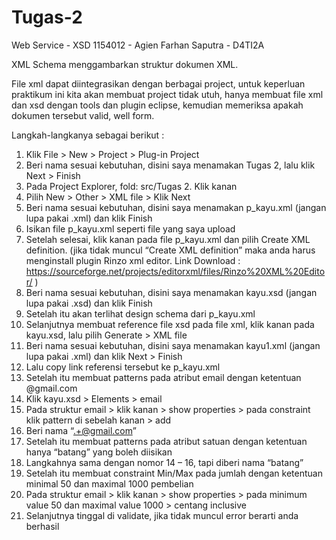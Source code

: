 # Tugas-2

Web Service - XSD 1154012 - Agien Farhan Saputra - D4TI2A

XML Schema menggambarkan struktur dokumen XML.

File xml dapat diintegrasikan dengan berbagai project, untuk keperluan praktikum ini kita akan membuat project tidak utuh, hanya membuat file xml dan xsd dengan tools dan plugin eclipse, kemudian memeriksa apakah dokumen tersebut valid, well form.

Langkah-langkanya sebagai berikut :
1.	Klik File > New > Project > Plug-in Project
2.	Beri nama sesuai kebutuhan, disini saya menamakan Tugas 2, lalu klik Next > Finish
3.	Pada Project Explorer, fold: src/Tugas 2. Klik kanan
4.	Pilih New > Other > XML file > Klik Next
5.	Beri nama sesuai kebutuhan, disini saya menamakan p_kayu.xml (jangan lupa pakai .xml) dan klik Finish
6.	Isikan file p_kayu.xml seperti file yang saya upload
7.	Setelah selesai, klik kanan pada file p_kayu.xml dan pilih Create XML definition. (jika tidak muncul “Create XML definition” maka anda harus menginstall plugin Rinzo xml editor. Link Download : https://sourceforge.net/projects/editorxml/files/Rinzo%20XML%20Editor/ )
8.	Beri nama sesuai kebutuhan, disini saya menamakan kayu.xsd (jangan lupa pakai .xsd) dan klik Finish
9.	Setelah itu akan terlihat design schema dari p_kayu.xml
10.	Selanjutnya membuat reference file xsd pada file xml, klik kanan pada kayu.xsd, lalu pilih Generate > XML file
11.	Beri nama sesuai kebutuhan, disini saya menamakan kayu1.xml (jangan lupa pakai .xml) dan klik Next > Finish
12.	Lalu copy link referensi tersebut ke p_kayu.xml
13.	Setelah itu membuat patterns pada atribut email dengan ketentuan @gmail.com
14.	Klik kayu.xsd > Elements > email
15.	Pada struktur email > klik kanan > show properties > pada constraint klik pattern di sebelah kanan > add
16.	Beri nama “.+@gmail.com”
17.	Setelah itu membuat patterns pada atribut satuan dengan ketentuan hanya “batang” yang boleh diisikan
18.	Langkahnya sama dengan nomor 14 – 16, tapi diberi nama “batang”
19.	Setelah itu membuat constraint Min/Max pada jumlah dengan ketentuan minimal 50 dan maximal 1000 pembelian
20.	Pada struktur email > klik kanan > show properties > pada minimum value 50 dan maximal value 1000 > centang inclusive
21.	Selanjutnya tinggal di validate, jika tidak muncul error berarti anda berhasil


